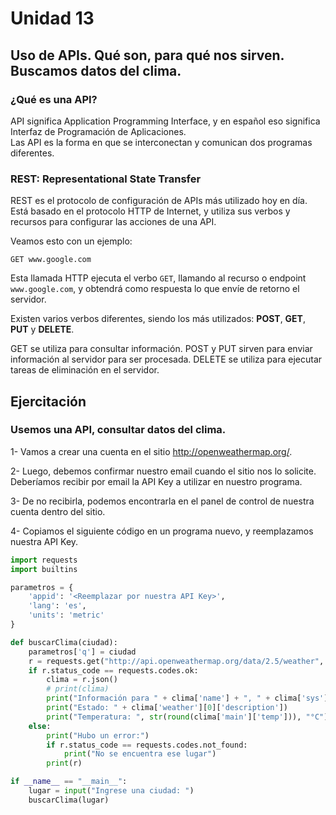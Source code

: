 <!--
.. title: 13- Uso de APIs. Qué son, para qué nos sirven.
.. slug: 13-uso-de-apis-que-son-para-que-nos-sirven-buscamos-datos-del-clima
.. date: 2020-11-26 18:08:42 UTC-03:00
.. tags: 
.. category: 
.. link: 
.. description: 
.. type: text
-->


# Unidad 13

## Uso de APIs. Qué son, para qué nos sirven. Buscamos datos del clima.

### ¿Qué es una API?

API significa Application Programming Interface, y en español eso significa Interfaz de Programación de Aplicaciones.  
Las API es la forma en que se interconectan y comunican dos programas diferentes.

### REST: Representational State Transfer

REST es el protocolo de configuración de APIs más utilizado hoy en día. Está basado en el protocolo HTTP de Internet, y utiliza sus verbos y recursos para configurar las acciones de una API.

Veamos esto con un ejemplo:

```
GET www.google.com
```

Esta llamada HTTP ejecuta el verbo `GET`, llamando al recurso o endpoint `www.google.com`, y obtendrá como respuesta lo que envíe de retorno el servidor.

Existen varios verbos diferentes, siendo los más utilizados: **POST**, **GET**, **PUT** y **DELETE**.

GET se utiliza para consultar información.
POST y PUT sirven para enviar información al servidor para ser procesada.
DELETE se utiliza para ejecutar tareas de eliminación en el servidor.

## Ejercitación

### Usemos una API, consultar datos del clima.

1- Vamos a crear una cuenta en el sitio http://openweathermap.org/.

2- Luego, debemos confirmar nuestro email cuando el sitio nos lo solicite. Deberíamos recibir por email la API Key a utilizar en nuestro programa.

3- De no recibirla, podemos encontrarla en el panel de control de nuestra cuenta dentro del sitio.

4- Copiamos el siguiente código en un programa nuevo, y reemplazamos nuestra API Key.

``` python
import requests
import builtins

parametros = {
    'appid': '<Reemplazar por nuestra API Key>',
    'lang': 'es',
    'units': 'metric'
}

def buscarClima(ciudad):
    parametros['q'] = ciudad
    r = requests.get("http://api.openweathermap.org/data/2.5/weather", params=parametros)
    if r.status_code == requests.codes.ok:
        clima = r.json()
        # print(clima)
        print("Información para " + clima['name'] + ", " + clima['sys']['country'])
        print("Estado: " + clima['weather'][0]['description'])
        print("Temperatura: ", str(round(clima['main']['temp'])), "°C")
    else:
        print("Hubo un error:")
        if r.status_code == requests.codes.not_found:
            print("No se encuentra ese lugar")
        print(r)

if __name__ == "__main__":
    lugar = input("Ingrese una ciudad: ")
    buscarClima(lugar)

```